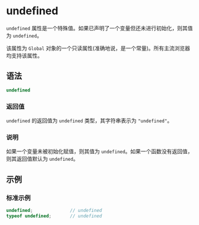 # undefined

`undefined` 属性是一个特殊值。如果已声明了一个变量但还未进行初始化，则其值为 `undefined`。

该属性为 `Global` 对象的一个只读属性(准确地说，是一个常量)。所有主流浏览器均支持该属性。

## 语法

```javascript
undefined
```

### 返回值

`undefined` 的返回值为 `undefined` 类型，其字符串表示为 `"undefined"`。

### 说明

如果一个变量未被初始化赋值，则其值为 `undefined`。如果一个函数没有返回值，则其返回值默认为 `undefined`。

## 示例

### 标准示例

```javascript
undefined;				// undefined
typeof undefined;		// undefined
```

